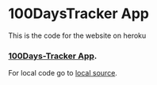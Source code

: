 # 100DaysTracker App

This is the code for the website on heroku
### [100Days-Tracker App](https://onehundred-days-tracker.herokuapp.com/).

For local code go to [local source](https://github.com/padunk/100DaysTracker-website).
